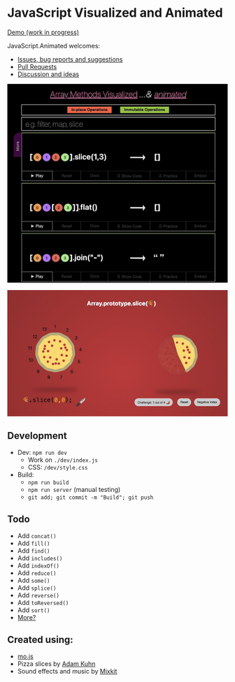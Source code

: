 # JavaScript Visualized and Animated

[Demo (work in progress)](https://in-tech-gration.github.io/JavaScript.Animated/)

JavaScript.Animated welcomes:

- [Issues, bug reports and suggestions](https://github.com/in-tech-gration/JavaScript.Animated/issues)
- [Pull Requests](https://github.com/in-tech-gration/JavaScript.Animated/pulls)
- [Discussion and ideas](https://github.com/in-tech-gration/JavaScript.Animated/discussions)

[![](./assets/array.methods.visualized.jpg)](https://in-tech-gration.github.io/JavaScript.Animated/dev/index.html)

[![](./assets/array.pizza.slice.jpg)](https://in-tech-gration.github.io/JavaScript.Animated/pizza-slice/index.html)

## Development

  - Dev: `npm run dev`
    - Work on `./dev/index.js`
    - CSS: `/dev/style.css`
  - Build: 
    - `npm run build`
    - `npm run server` (manual testing)
    - `git add; git commit -m "Build"; git push`

## Todo

  - Add `concat()`
  - Add `fill()`
  - Add `find()`
  - Add `includes()`
  - Add `indexOf()`
  - Add `reduce()`
  - Add `some()`
  - Add `splice()`
  - Add `reverse()`
  - Add `toReversed()`
  - Add `sort()`
  - [More?](https://developer.mozilla.org/en-US/docs/Web/JavaScript/Reference/Global_Objects/Array#instance_methods)

## Created using:

  - [mo.js](https://mojs.github.io/)
  - Pizza slices by [Adam Kuhn](https://codepen.io/cobra_winfrey/pen/ygojOG)
  - Sound effects and music by [Mixkit](https://mixkit.co/)


